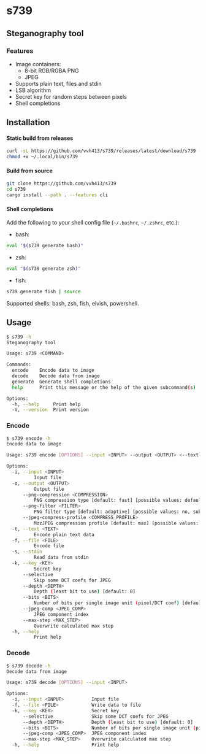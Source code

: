 # s739

## Steganography tool

### Features
 - Image containers:
   - 8-bit RGB/RGBA PNG
   - JPEG
 - Supports plain text, files and stdin
 - LSB algorithm
 - Secret key for random steps between pixels
 - Shell completions

## Installation

#### Static build from releases
```sh
curl -sL https://github.com/vvh413/s739/releases/latest/download/s739 --output ~/.local/bin/s739
chmod +x ~/.local/bin/s739
```

#### Build from source
```sh
git clone https://github.com/vvh413/s739
cd s739
cargo install --path . --features cli
```

#### Shell completions
Add the following to your shell config file (`~/.bashrc`, `~/.zshrc`, etc.):
- bash:
```sh
eval "$(s739 generate bash)"
```
- zsh:
```sh
eval "$(s739 generate zsh)"
```
- fish:
```sh
s739 generate fish | source
```
Supported shells: bash, zsh, fish, elvish, powershell.

## Usage

```sh 
$ s739 -h 
Steganography tool

Usage: s739 <COMMAND>

Commands:
  encode    Encode data to image
  decode    Decode data from image
  generate  Generate shell completions
  help      Print this message or the help of the given subcommand(s)

Options:
  -h, --help     Print help
  -V, --version  Print version
```

### Encode

```sh 
$ s739 encode -h 
Encode data to image

Usage: s739 encode [OPTIONS] --input <INPUT> --output <OUTPUT> <--text <TEXT>|--file <FILE>|--stdin>

Options:
  -i, --input <INPUT>
          Input file
  -o, --output <OUTPUT>
          Output file
      --png-compression <COMPRESSION>
          PNG compression type [default: fast] [possible values: default, fast, best]
      --png-filter <FILTER>
          PNG filter type [default: adaptive] [possible values: no, sub, up, avg, paeth, adaptive]
      --jpeg-compress-profile <COMPRESS_PROFILE>
          MozJPEG compression profile [default: max] [possible values: max, fastest]
  -t, --text <TEXT>
          Encode plain text data
  -f, --file <FILE>
          Encode file
  -s, --stdin
          Read data from stdin
  -k, --key <KEY>
          Secret key
      --selective
          Skip some DCT coefs for JPEG
      --depth <DEPTH>
          Depth (least bit to use) [default: 0]
      --bits <BITS>
          Number of bits per single image unit (pixel/DCT coef) [default: 1]
      --jpeg-comp <JPEG_COMP>
          JPEG component index
      --max-step <MAX_STEP>
          Overwrite calculated max step
  -h, --help
          Print help
```

### Decode

```sh
$ s739 decode -h
Decode data from image

Usage: s739 decode [OPTIONS] --input <INPUT>

Options:
  -i, --input <INPUT>          Input file
  -f, --file <FILE>            Write data to file
  -k, --key <KEY>              Secret key
      --selective              Skip some DCT coefs for JPEG
      --depth <DEPTH>          Depth (least bit to use) [default: 0]
      --bits <BITS>            Number of bits per single image unit (pixel/DCT coef) [default: 1]
      --jpeg-comp <JPEG_COMP>  JPEG component index
      --max-step <MAX_STEP>    Overwrite calculated max step
  -h, --help                   Print help
```
